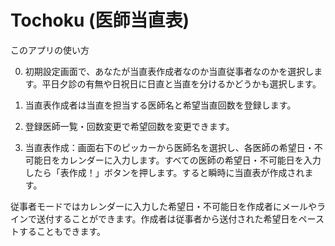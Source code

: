 # Tochoku (医師当直表)

このアプリの使い方

0. 初期設定画面で、あなたが当直表作成者なのか当直従事者なのかを選択します。平日夕診の有無や日祝日に日直と当直を分けるかどうかも選択します。

1. 当直表作成者は当直を担当する医師名と希望当直回数を登録します。

2. 登録医師一覧・回数変更で希望回数を変更できます。

3. 当直表作成：画面右下のピッカーから医師名を選択し、各医師の希望日・不可能日をカレンダーに入力します。すべての医師の希望日・不可能日を入力したら「表作成！」ボタンを押します。すると瞬時に当直表が作成されます。

従事者モードではカレンダーに入力した希望日・不可能日を作成者にメールやラインで送付することができます。作成者は従事者から送付された希望日をペーストすることもできます。

